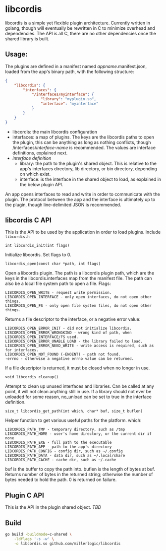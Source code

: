 # libcordis
libcordis is a simple yet flexible plugin architecture.
Currently written in golang, though will eventually be rewritten in C to minimize overhead and dependencies.
The API is all C, there are no other dependencies once the shared library is built.

## Usage:

The plugins are defined in a manifest named *appname*.manifest.json, loaded from the app's binary path, with the following structure:

```json
{
    "libcordis": {
        "interfaces": {
            "/interfaces/myinterface": {
                "library": "myplugin.so",
                "interface": "myinterface"
            }
        }
    }
}
```

* libcordis: the main libcordis configuration
* interfaces: a map of plugins. The keys are the libcordis paths to open the plugin, this can be anything as long as nothing conflicts, though /interfaces/*interface-name* is recommended. The values are interface definitions, explained next.
* *interface definition*
  * library: the path to the plugin's shared object. This is relative to the app's interfaces directory, lib directory, or bin directory, depending on which exist.
  * interface: is the interface in the shared object to load, as explained in the below plugin API.

An app opens interfaces to read and write in order to communicate with the plugin.
The protocol between the app and the interface is ultimately up to the plugin, though line-delimited JSON is recommended.

## libcordis C API

This is the API to be used by the application in order to load plugins. Include ```libcordis.h```

```
int libcordis_init(int flags)
```
Initialize libcordis. Set flags to 0.

```
libcordis_open(const char *path, int flags)
```
Open a libcordis plugin. The path is a libcordis plugin path, which are the keys in the libcordis.interfaces map from the manifest file. The path can also be a local file system path to open a file.
Flags:
```
LIBCORDIS_OPEN_WRITE - request write permission.
LIBCORDIS_OPEN_INTERFACE - only open interfaces, do not open other things.
LIBCORDIS_OPEN_FS - only open file system files, do not open other things.
```
Returns a file descriptor to the interface, or a negative error value:
```
LIBCORDIS_OPEN_ERROR_INIT - did not initialize libcordis.
LIBCORDIS_OPEN_ERROR_WRONGKIND - wrong kind of path, when LIBCORDIS_OPEN_INTERFACE/FS used.
LIBCORDIS_OPEN_ERROR_UNABLE_LOAD - the library failed to load.
LIBCORDIS_OPEN_ERROR_NEED_WRITE - write access is required, such as for interfaces.
LIBCORDIS_OPEN_NOT_FOUND (-ENOENT) - path not found.
-errno - otherwise a negative errno value can be returned.
```
If a file descriptor is returned, it must be closed when no longer in use.

```
void libcordis_cleanup()
```
Attempt to clean up unused interfaces and libraries. Can be called at any point, it will not clean anything still in use.
If a library should not ever be unloaded for some reason, no_unload can be set to true in the interface definition.

```
size_t libcordis_get_path(int which, char* buf, size_t buflen)
```
Helper function to get various useful paths for the platform.
which:
```
LIBCORDIS_PATH_TMP - temporary directory, such as /tmp
LIBCORDIS_PATH_HOME - user's home directory, or the current dir if none
LIBCORDIS_PATH_EXE - full path to the executable
LIBCORDIS_PATH_APP - path to the app's directory
LIBCORDIS_PATH_CONFIG - config dir, such as ~/.config
LIBCORDIS_PATH_DATA - data dir, such as ~/.local/share
LIBCORDIS_PATH_CACHE - cache dir, such as ~/.cache
```
buf is the buffer to copy the path into.
buflen is the length of bytes at buf.
Returns number of bytes in the returned string; otherwise the number of bytes needed to hold the path. 0 is returned on failure.

## Plugin C API

This is the API in the plugin shared object. *TBD*

## Build

```sh
go build -buildmode=c-shared \
    -ldflags '-s -w' \
    -o libcordis.so github.com/millerlogic/libcordis
```
